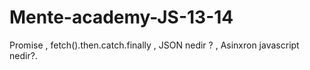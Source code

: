# Mente-academy-JS-13-14
Promise , fetch().then.catch.finally , JSON nedir ? ,  Asinxron javascript nedir?.
